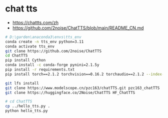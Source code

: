 # chat tts

- <https://chattts.com/zh>
- <https://github.com/2noise/ChatTTS/blob/main/README_CN.md>


```sh
# D:\garden\anaconda3\envs\tts_env
conda create -n tts_env python=3.11
conda activate tts_env
git clone https://github.com/2noise/ChatTTS
cd ChatTTS
pip install Cython
conda install -c conda-forge pynini=2.1.5y
pip install -r requirements.txt
pip install torch==2.1.2 torchvision==0.16.2 torchaudio==2.1.2 --index-url https://download.pytorch.org/whl/cu121
```

```sh
git lfs install
git clone https://www.modelscope.cn/pzc163/chatTTS.git pzc163_chatTTS
git clone https://huggingface.co/2Noise/ChatTTS HF_ChatTTS
```

```sh
# cd ChatTTS
cp ../hello_tts.py .
python hello_tts.py
```
